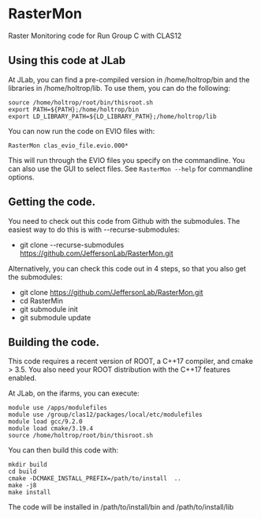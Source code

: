 # RasterMon
Raster Monitoring code for Run Group C with CLAS12

## Using this code at JLab

At JLab, you can find a pre-compiled version in /home/holtrop/bin and the
libraries in /home/holtrop/lib. To use them, you can do the following:
```shell
source /home/holtrop/root/bin/thisroot.sh
export PATH=${PATH};/home/holtrop/bin
export LD_LIBRARY_PATH=${LD_LIBRARY_PATH};/home/holtrop/lib
```

You can now run the code on EVIO files with:
```shell
RasterMon clas_evio_file.evio.000*
```
This will run through the EVIO files you specify on the commandline. You
can also use the GUI to select files. See ```RasterMon --help``` for
commandline options.

## Getting the code.

You need to check out this code from Github with the submodules. The easiest way 
to do this is with --recurse-submodules:

* git clone --recurse-submodules  https://github.com/JeffersonLab/RasterMon.git

Alternatively, you can check this code out in 4 steps, so that you also get the submodules:

* git clone https://github.com/JeffersonLab/RasterMon.git
* cd RasterMin
* git submodule init
* git submodule update

## Building the code.

This code requires a recent version of ROOT, a C++17 compiler, and cmake > 3.5.
You also need your ROOT distribution with the C++17 features enabled. 

At JLab, on the ifarms, you can execute:

```shell
module use /apps/modulefiles
module use /group/clas12/packages/local/etc/modulefiles
module load gcc/9.2.0
module load cmake/3.19.4
source /home/holtrop/root/bin/thisroot.sh
```

You can then build this code with:
```shell
mkdir build
cd build
cmake -DCMAKE_INSTALL_PREFIX=/path/to/install  ..
make -j8
make install
```

The code will be installed in /path/to/install/bin and /path/to/install/lib